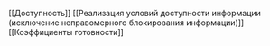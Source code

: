 [[Доступность]]
[[Реализация условий доступности информации (исключение неправомерного блокирования информации)]]
[[Коэффициенты готовности]]
